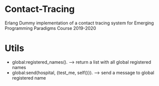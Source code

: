 # Contact-Tracing
Erlang Dummy implementation of a contact tracing system for Emerging Programming Paradigms Course 2019-2020


# Utils

* global:registered_names(). --> return a list with all global registered names
*  global:send(hospital, {test_me, self()}). --> send a message to global registered name

